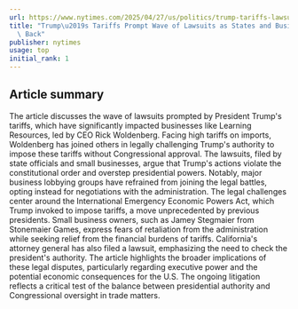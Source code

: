 ```yaml
---
url: https://www.nytimes.com/2025/04/27/us/politics/trump-tariffs-lawsuits.html
title: "Trump\u2019s Tariffs Prompt Wave of Lawsuits as States and Businesses Fight\
  \ Back"
publisher: nytimes
usage: top
initial_rank: 1
---
```

## Article summary
The article discusses the wave of lawsuits prompted by President Trump's tariffs, which have significantly impacted businesses like Learning Resources, led by CEO Rick Woldenberg. Facing high tariffs on imports, Woldenberg has joined others in legally challenging Trump's authority to impose these tariffs without Congressional approval. The lawsuits, filed by state officials and small businesses, argue that Trump's actions violate the constitutional order and overstep presidential powers. Notably, major business lobbying groups have refrained from joining the legal battles, opting instead for negotiations with the administration. The legal challenges center around the International Emergency Economic Powers Act, which Trump invoked to impose tariffs, a move unprecedented by previous presidents. Small business owners, such as Jamey Stegmaier from Stonemaier Games, express fears of retaliation from the administration while seeking relief from the financial burdens of tariffs. California's attorney general has also filed a lawsuit, emphasizing the need to check the president's authority. The article highlights the broader implications of these legal disputes, particularly regarding executive power and the potential economic consequences for the U.S. The ongoing litigation reflects a critical test of the balance between presidential authority and Congressional oversight in trade matters.
